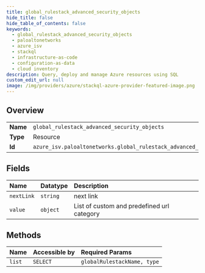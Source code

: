 ```yaml
---
title: global_rulestack_advanced_security_objects
hide_title: false
hide_table_of_contents: false
keywords:
  - global_rulestack_advanced_security_objects
  - paloaltonetworks
  - azure_isv    
  - stackql
  - infrastructure-as-code
  - configuration-as-data
  - cloud inventory
description: Query, deploy and manage Azure resources using SQL
custom_edit_url: null
image: /img/providers/azure/stackql-azure-provider-featured-image.png
---
```

  
    

## Overview
<table><tbody>
<tr><td><b>Name</b></td><td><code>global_rulestack_advanced_security_objects</code></td></tr>
<tr><td><b>Type</b></td><td>Resource</td></tr>
<tr><td><b>Id</b></td><td><code>azure_isv.paloaltonetworks.global_rulestack_advanced_security_objects</code></td></tr>
</tbody></table>

## Fields
| Name | Datatype | Description |
|:-----|:---------|:------------|
| `nextLink` | `string` | next link |
| `value` | `object` | List of custom and predefined url category |
## Methods
| Name | Accessible by | Required Params |
|:-----|:--------------|:----------------|
| `list` | `SELECT` | `globalRulestackName, type` |
